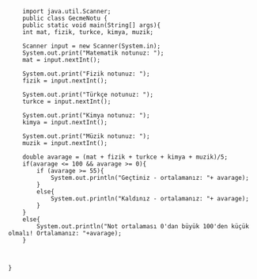         import java.util.Scanner;
        public class GecmeNotu {
        public static void main(String[] args){
        int mat, fizik, turkce, kimya, muzik;

        Scanner input = new Scanner(System.in);
        System.out.print("Matematik notunuz: ");
        mat = input.nextInt();

        System.out.print("Fizik notunuz: ");
        fizik = input.nextInt();

        System.out.print("Türkçe notunuz: ");
        turkce = input.nextInt();

        System.out.print("Kimya notunuz: ");
        kimya = input.nextInt();

        System.out.print("Müzik notunuz: ");
        muzik = input.nextInt();

        double avarage = (mat + fizik + turkce + kimya + muzik)/5;
        if(avarage <= 100 && avarage >= 0){
            if (avarage >= 55){
                System.out.println("Geçtiniz - ortalamanız: "+ avarage);
            }
            else{
                System.out.println("Kaldınız - ortalamanız: "+ avarage);
            }
        }
        else{
            System.out.println("Not ortalaması 0'dan büyük 100'den küçük olmalı! Ortalamanız: "+avarage);
        }



    }
